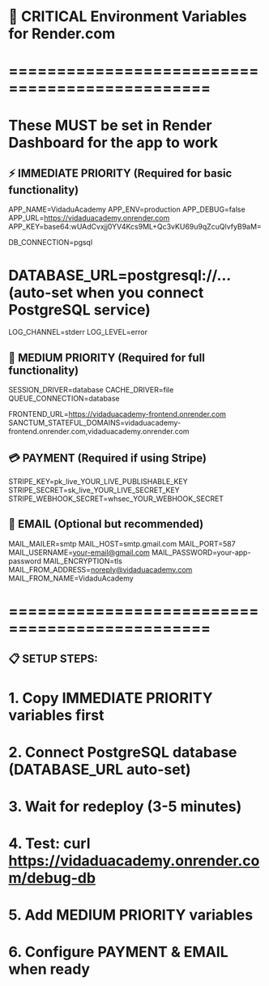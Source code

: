 # 🚨 CRITICAL Environment Variables for Render.com
# ===============================================
# These MUST be set in Render Dashboard for the app to work

## ⚡ IMMEDIATE PRIORITY (Required for basic functionality)
APP_NAME=VidaduAcademy
APP_ENV=production
APP_DEBUG=false
APP_URL=https://vidaduacademy.onrender.com
APP_KEY=base64:wUAdCvxjj0YV4Kcs9ML+Qc3vKU69u9qZcuQlvfyB9aM=

DB_CONNECTION=pgsql
# DATABASE_URL=postgresql://... (auto-set when you connect PostgreSQL service)

LOG_CHANNEL=stderr
LOG_LEVEL=error

## 🔧 MEDIUM PRIORITY (Required for full functionality)  
SESSION_DRIVER=database
CACHE_DRIVER=file
QUEUE_CONNECTION=database

FRONTEND_URL=https://vidaduacademy-frontend.onrender.com
SANCTUM_STATEFUL_DOMAINS=vidaduacademy-frontend.onrender.com,vidaduacademy.onrender.com

## 💳 PAYMENT (Required if using Stripe)
STRIPE_KEY=pk_live_YOUR_LIVE_PUBLISHABLE_KEY
STRIPE_SECRET=sk_live_YOUR_LIVE_SECRET_KEY
STRIPE_WEBHOOK_SECRET=whsec_YOUR_WEBHOOK_SECRET

## 📧 EMAIL (Optional but recommended)
MAIL_MAILER=smtp
MAIL_HOST=smtp.gmail.com
MAIL_PORT=587
MAIL_USERNAME=your-email@gmail.com
MAIL_PASSWORD=your-app-password
MAIL_ENCRYPTION=tls
MAIL_FROM_ADDRESS=noreply@vidaduacademy.com
MAIL_FROM_NAME=VidaduAcademy

# ===============================================
## 📋 SETUP STEPS:
# 1. Copy IMMEDIATE PRIORITY variables first
# 2. Connect PostgreSQL database (DATABASE_URL auto-set)
# 3. Wait for redeploy (3-5 minutes)
# 4. Test: curl https://vidaduacademy.onrender.com/debug-db
# 5. Add MEDIUM PRIORITY variables
# 6. Configure PAYMENT & EMAIL when ready

